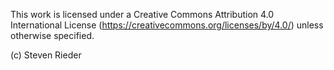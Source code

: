 This work is licensed under a Creative Commons Attribution 4.0 International License (https://creativecommons.org/licenses/by/4.0/) unless otherwise specified.

(c) Steven Rieder
